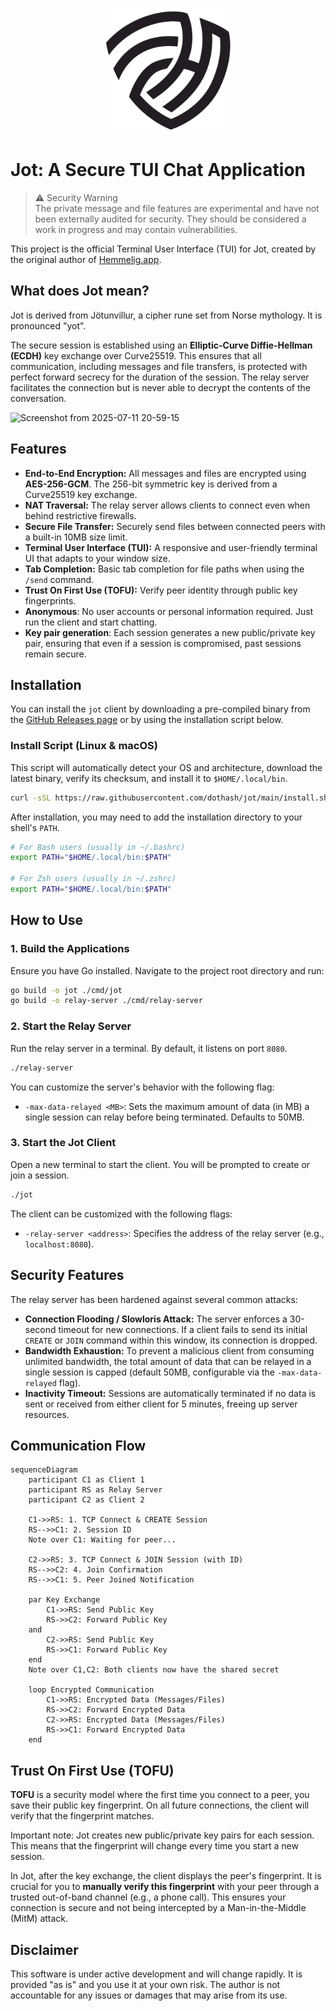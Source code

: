 <p align="center">
  <img src="logo.png" alt="Jot Logo" width="200"/>
</p>

# Jot: A Secure TUI Chat Application

> ⚠️ Security Warning  
> The private message and file features are experimental and have not been externally audited for security. They should be considered a work in progress and may contain vulnerabilities.

This project is the official Terminal User Interface (TUI) for Jot, created by the original author of [Hemmelig.app](https://github.com/HemmeligOrg/Hemmelig.app).

## What does Jot mean?

Jot is derived from Jötunvillur, a cipher rune set from Norse mythology. It is pronounced "yot".

The secure session is established using an **Elliptic-Curve Diffie-Hellman (ECDH)** key exchange over Curve25519. This ensures that all communication, including messages and file transfers, is protected with perfect forward secrecy for the duration of the session. The relay server facilitates the connection but is never able to decrypt the contents of the conversation.

<img width="762" height="501" alt="Screenshot from 2025-07-11 20-59-15" src="https://github.com/user-attachments/assets/dd5a13ed-74ab-485d-9b1a-b19baa302944" />

## Features

- **End-to-End Encryption:** All messages and files are encrypted using **AES-256-GCM**. The 256-bit symmetric key is derived from a Curve25519 key exchange.
- **NAT Traversal:** The relay server allows clients to connect even when behind restrictive firewalls.
- **Secure File Transfer:** Securely send files between connected peers with a built-in 10MB size limit.
- **Terminal User Interface (TUI):** A responsive and user-friendly terminal UI that adapts to your window size.
- **Tab Completion:** Basic tab completion for file paths when using the `/send` command.
- **Trust On First Use (TOFU):** Verify peer identity through public key fingerprints.
- **Anonymous**: No user accounts or personal information required. Just run the client and start chatting.
- **Key pair generation**: Each session generates a new public/private key pair, ensuring that even if a session is compromised, past sessions remain secure.

## Installation

You can install the `jot` client by downloading a pre-compiled binary from the [GitHub Releases page](https://github.com/dothash/jot/releases) or by using the installation script below.

### Install Script (Linux & macOS)

This script will automatically detect your OS and architecture, download the latest binary, verify its checksum, and install it to `$HOME/.local/bin`.

```bash
curl -sSL https://raw.githubusercontent.com/dothash/jot/main/install.sh | sh
```

After installation, you may need to add the installation directory to your shell's `PATH`.

```bash
# For Bash users (usually in ~/.bashrc)
export PATH="$HOME/.local/bin:$PATH"

# For Zsh users (usually in ~/.zshrc)
export PATH="$HOME/.local/bin:$PATH"
```

## How to Use

### 1. Build the Applications

Ensure you have Go installed. Navigate to the project root directory and run:

```bash
go build -o jot ./cmd/jot
go build -o relay-server ./cmd/relay-server
```

### 2. Start the Relay Server

Run the relay server in a terminal. By default, it listens on port `8080`.

```bash
./relay-server
```

You can customize the server's behavior with the following flag:

- `-max-data-relayed <MB>`: Sets the maximum amount of data (in MB) a single session can relay before being terminated. Defaults to 50MB.

### 3. Start the Jot Client

Open a new terminal to start the client. You will be prompted to create or join a session.

```bash
./jot
```

The client can be customized with the following flags:

- `-relay-server <address>`: Specifies the address of the relay server (e.g., `localhost:8080`).

## Security Features

The relay server has been hardened against several common attacks:

- **Connection Flooding / Slowloris Attack:** The server enforces a 30-second timeout for new connections. If a client fails to send its initial `CREATE` or `JOIN` command within this window, its connection is dropped.
- **Bandwidth Exhaustion:** To prevent a malicious client from consuming unlimited bandwidth, the total amount of data that can be relayed in a single session is capped (default 50MB, configurable via the `-max-data-relayed` flag).
- **Inactivity Timeout:** Sessions are automatically terminated if no data is sent or received from either client for 5 minutes, freeing up server resources.

## Communication Flow

```mermaid
sequenceDiagram
    participant C1 as Client 1
    participant RS as Relay Server
    participant C2 as Client 2

    C1->>RS: 1. TCP Connect & CREATE Session
    RS-->>C1: 2. Session ID
    Note over C1: Waiting for peer...

    C2->>RS: 3. TCP Connect & JOIN Session (with ID)
    RS-->>C2: 4. Join Confirmation
    RS-->>C1: 5. Peer Joined Notification

    par Key Exchange
        C1->>RS: Send Public Key
        RS->>C2: Forward Public Key
    and
        C2->>RS: Send Public Key
        RS->>C1: Forward Public Key
    end
    Note over C1,C2: Both clients now have the shared secret

    loop Encrypted Communication
        C1->>RS: Encrypted Data (Messages/Files)
        RS->>C2: Forward Encrypted Data
        C2->>RS: Encrypted Data (Messages/Files)
        RS->>C1: Forward Encrypted Data
    end
```

## Trust On First Use (TOFU)

**TOFU** is a security model where the first time you connect to a peer, you save their public key fingerprint. On all future connections, the client will verify that the fingerprint matches.

Important note: Jot creates new public/private key pairs for each session. This means that the fingerprint will change every time you start a new session.

In Jot, after the key exchange, the client displays the peer's fingerprint. It is crucial for you to **manually verify this fingerprint** with your peer through a trusted out-of-band channel (e.g., a phone call). This ensures your connection is secure and not being intercepted by a Man-in-the-Middle (MitM) attack.

## Disclaimer

This software is under active development and will change rapidly. It is provided "as is" and you use it at your own risk. The author is not accountable for any issues or damages that may arise from its use.
